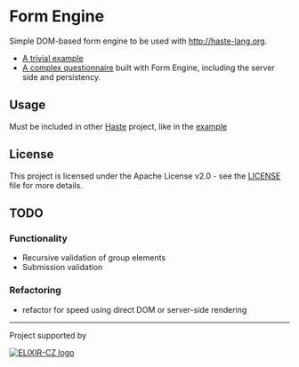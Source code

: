 # Form Engine

Simple DOM-based form engine to be used with http://haste-lang.org.

- [A trivial example](https://github.com/DataStewardshipPortal/ds-form-example)
- [A complex questionnaire](https://github.com/DataStewardshipPortal/ds-elixir-cz) built with Form Engine, including the server side and persistency.

## Usage

Must be included in other [Haste](http://haste-lang.org/) project, like in the [example](https://github.com/DataStewardshipPortal/ds-form-example)

## License

This project is licensed under the Apache License v2.0 - see the [LICENSE](LICENSE) file for more details.

## TODO

### Functionality
- Recursive validation of group elements
- Submission validation

### Refactoring
- refactor for speed using direct DOM or server-side rendering

----

Project supported by

[![ELIXIR-CZ logo](https://www.elixir-czech.cz/@@site-logo/ELIXIR_CZECHREPUBLIC_white_background_small.png)](https://www.elixir-czech.cz/)
